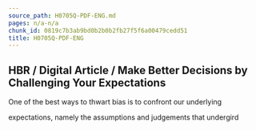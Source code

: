```yaml
---
source_path: H0705Q-PDF-ENG.md
pages: n/a-n/a
chunk_id: 0819c7b3ab9bd0b2b0b2fb27f5f6a00479cedd51
title: H0705Q-PDF-ENG
---
```

## HBR / Digital Article / Make Better Decisions by Challenging Your Expectations

One of the best ways to thwart bias is to confront our underlying

expectations, namely the assumptions and judgements that undergird
